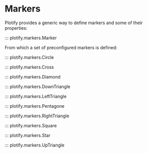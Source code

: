
# Markers

Plotify provides a generic way to define markers and some of their properties:

::: plotify.markers.Marker

From which a set of preconfigured markers is defined:

::: plotify.markers.Circle

::: plotify.markers.Cross

::: plotify.markers.Diamond

::: plotify.markers.DownTriangle

::: plotify.markers.LeftTriangle

::: plotify.markers.Pentagone

::: plotify.markers.RightTriangle

::: plotify.markers.Square

::: plotify.markers.Star

::: plotify.markers.UpTriangle
